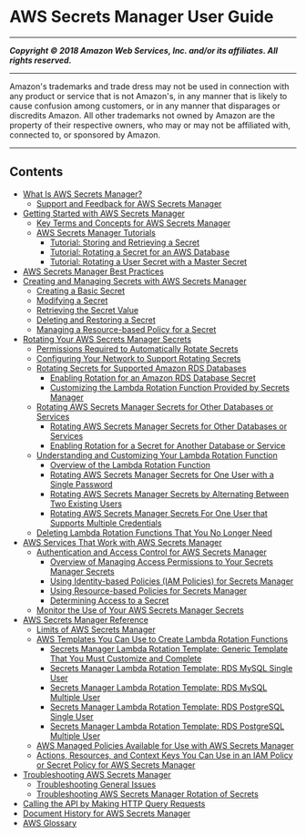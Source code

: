 # AWS Secrets Manager User Guide

-----
*****Copyright &copy; 2018 Amazon Web Services, Inc. and/or its affiliates. All rights reserved.*****

-----
Amazon's trademarks and trade dress may not be used in 
     connection with any product or service that is not Amazon's, 
     in any manner that is likely to cause confusion among customers, 
     or in any manner that disparages or discredits Amazon. All other 
     trademarks not owned by Amazon are the property of their respective
     owners, who may or may not be affiliated with, connected to, or 
     sponsored by Amazon.

-----
## Contents
+ [What Is AWS Secrets Manager?](intro.md)
   + [Support and Feedback for AWS Secrets Manager](support-and-feedback.md)
+ [Getting Started with AWS Secrets Manager](getting-started.md)
   + [Key Terms and Concepts for AWS Secrets Manager](terms-concepts.md)
   + [AWS Secrets Manager Tutorials](tutorials.md)
      + [Tutorial: Storing and Retrieving a Secret](tutorials_basic.md)
      + [Tutorial: Rotating a Secret for an AWS Database](tutorials_db-rotate.md)
      + [Tutorial: Rotating a User Secret with a Master Secret](tutorials_db-rotate-master.md)
+ [AWS Secrets Manager Best Practices](best-practices.md)
+ [Creating and Managing Secrets with AWS Secrets Manager](managing-secrets.md)
   + [Creating a Basic Secret](manage_create-basic-secret.md)
   + [Modifying a Secret](manage_update-secret.md)
   + [Retrieving the Secret Value](manage_retrieve-secret.md)
   + [Deleting and Restoring a Secret](manage_delete-restore-secret.md)
   + [Managing a Resource-based Policy for a Secret](manage_secret-policy.md)
+ [Rotating Your AWS Secrets Manager Secrets](rotating-secrets.md)
   + [Permissions Required to Automatically Rotate Secrets](rotating-secrets-required-permissions.md)
   + [Configuring Your Network to Support Rotating Secrets](rotation-network-rqmts.md)
   + [Rotating Secrets for Supported Amazon RDS Databases](rotating-secrets-rds.md)
      + [Enabling Rotation for an Amazon RDS Database Secret](enable-rotation-rds.md)
      + [Customizing the Lambda Rotation Function Provided by Secrets Manager](rotating-secrets-customize-rds-lambda.md)
   + [Rotating AWS Secrets Manager Secrets for Other Databases or Services](rotating-secrets-other.md)
      + [Rotating AWS Secrets Manager Secrets for Other Databases or Services](rotating-secrets-create-generic-template.md)
      + [Enabling Rotation for a Secret for Another Database or Service](enable-rotation-other.md)
   + [Understanding and Customizing Your Lambda Rotation Function](rotating-secrets-lambda-function-customizing.md)
      + [Overview of the Lambda Rotation Function](rotating-secrets-lambda-function-overview.md)
      + [Rotating AWS Secrets Manager Secrets for One User with a Single Password](rotating-secrets-one-user-one-password.md)
      + [Rotating AWS Secrets Manager Secrets by Alternating Between Two Existing Users](rotating-secrets-two-users.md)
      + [Rotating AWS Secrets Manager Secrets For One User that Supports Multiple Credentials](rotating-secrets-one-user-multiple-passwords.md)
   + [Deleting Lambda Rotation Functions That You No Longer Need](rotating-secrets-managing-functions.md)
+ [AWS Services That Work with AWS Secrets Manager](integrating.md)
   + [Authentication and Access Control for AWS Secrets Manager](auth-and-access.md)
      + [Overview of Managing Access Permissions to Your Secrets Manager Secrets](auth-and-access_overview.md)
      + [Using Identity-based Policies (IAM Policies) for Secrets Manager](auth-and-access_identity-based-policies.md)
      + [Using Resource-based Policies for Secrets Manager](auth-and-access_resource-based-policies.md)
      + [Determining Access to a Secret](auth-and-access_determining-access.md)
   + [Monitor the Use of Your AWS Secrets Manager Secrets](monitoring.md)
+ [AWS Secrets Manager Reference](reference.md)
   + [Limits of AWS Secrets Manager](reference_limits.md)
   + [AWS Templates You Can Use to Create Lambda Rotation Functions](reference_available-rotation-templates.md)
      + [Secrets Manager Lambda Rotation Template: Generic Template That You Must Customize and Complete](reference_template_Generic.md)
      + [Secrets Manager Lambda Rotation Template: RDS MySQL Single User](reference_template_MySql_SingleUser.md)
      + [Secrets Manager Lambda Rotation Template: RDS MySQL Multiple User](reference_template_MySql_MultiUser.md)
      + [Secrets Manager Lambda Rotation Template: RDS PostgreSQL Single User](reference_template_PostgreSql_SingleUser.md)
      + [Secrets Manager Lambda Rotation Template: RDS PostgreSQL Multiple User](reference_template_PostgreSql_MultiUser.md)
   + [AWS Managed Policies Available for Use with AWS Secrets Manager](reference_available-policies.md)
   + [Actions, Resources, and Context Keys You Can Use in an IAM Policy or Secret Policy for AWS Secrets Manager](reference_iam-permissions.md)
+ [Troubleshooting AWS Secrets Manager](troubleshoot.md)
   + [Troubleshooting General Issues](troubleshoot_general.md)
   + [Troubleshooting AWS Secrets Manager Rotation of Secrets](troubleshoot_rotation.md)
+ [Calling the API by Making HTTP Query Requests](query-requests.md)
+ [Document History for AWS Secrets Manager](document-history.md)
+ [AWS Glossary](glossary.md)